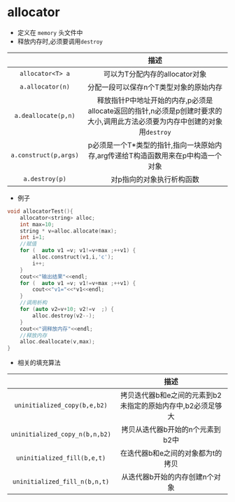 # allocator

- 定义在 `memory` 头文件中
- 释放内存时,必须要调用`destroy`

|                       |                                                            描述                                                            |
|:---------------------:|:--------------------------------------------------------------------------------------------------------------------------:|
|   `allocator<T> a`    |                                               可以为T分配内存的allocator对象                                               |
|   `a.allocator(n)`    |                                           分配一段可以保存n个T类型对象的原始内存                                           |
|  `a.deallocate(p,n)`  | 释放指针P中地址开始的内存,p必须是allocate返回的指针,n必须是p创建时要求的大小,调用此方法必须要为内存中创建的对象用`destroy` |
| `a.construct(p,args)` |                      p必须是一个T*类型的指针,指向一块原始内存,arg传递给T构造函数用来在p中构造一个对象                      |
|    `a.destroy(p)`     |                                                 对p指向的对象执行析构函数                                                  |

- 例子

```c++
void allocatorTest(){
    allocator<string> alloc;
    int max=10;
    string * v=alloc.allocate(max);
    int i=1;
    //赋值
    for (  auto v1 =v; v1!=v+max ;++v1) {
        alloc.construct(v1,i,'c');
        i++;
    }
    cout<<"输出结果"<<endl;
    for (  auto v1 =v; v1!=v+max ;++v1) {
        cout<<"v1="<<*v1<<endl;
    }
    //调用析构
    for (auto v2=v+10; v2!=v  ;) {
        alloc.destroy(v2--);
    }
    cout<<"调释放内存"<<endl;
    //释放内存
    alloc.deallocate(v,max);
}

```

- 相关的填充算法

|                                |                            描述                             |
|:------------------------------:|:---------------------------------------------------------:|
|  `uninitialized_copy(b,e,b2)`  | 拷贝迭代器b和e之间的元素到b2未指定的原始内存中,b2必须足够大 |
| `uninitialized_copy_n(b,n,b2)` |              拷贝从迭代器b开始的n个元素到b2中               |
|  `uninitialized_fill(b,e,t)`   |              在迭代器b和e之间的对象都为t的拷贝              |
| `uninitialized_fill_n(b,n,t)`  |               从迭代器b开始的内存创建n个对象                |
